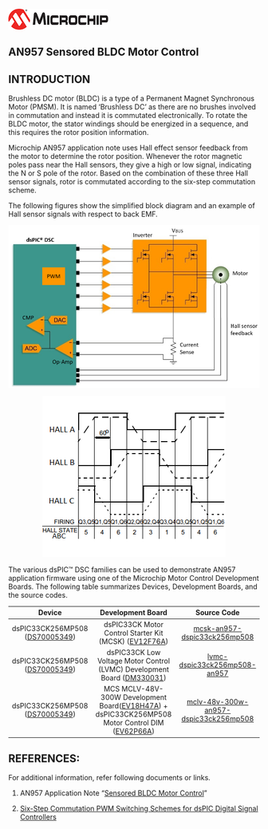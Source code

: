 ![image](images/microchip.jpg) 

## AN957 Sensored BLDC Motor Control


## INTRODUCTION
Brushless DC motor (BLDC) is a type of a Permanent Magnet Synchronous Motor (PMSM). It is named ‘Brushless DC’ as there are no brushes involved in commutation and instead it is commutated electronically. To rotate the BLDC motor, the stator windings should be energized in a sequence, and this requires the rotor position information.

Microchip AN957 application note uses Hall effect sensor feedback from the motor to determine the rotor position. Whenever the rotor magnetic poles pass near the Hall sensors, they give a high or low signal, indicating the N or S pole of the rotor. Based on the combination of these three Hall sensor signals, rotor is commutated according to the six-step commutation scheme.

The following figures show the simplified block diagram and an example of Hall sensor signals with respect to back EMF.

<p align="center">
<img  src="images/figure1.png"></p>
<p align="center">
<img  src="images/figure2.png"></p>

The various dsPIC™ DSC families can be used to demonstrate AN957 application firmware using one of the Microchip Motor Control Development Boards. The following table summarizes Devices, Development Boards, and the source codes.

| Device |Development Board|Source Code |
| :----------:| :-------:|:----:|
| dsPIC33CK256MP508 ([DS70005349](https://ww1.microchip.com/downloads/en/DeviceDoc/dsPIC33CK256MP508-Family-Data-Sheet-DS70005349H.pdf))|dsPIC33CK Motor Control Starter Kit (MCSK) ([EV12F76A](https://www.microchip.com/en-us/development-tool/EV12F76A))| [mcsk-an957-dspic33ck256mp508](https://mplab-discover.microchip.com/v2/item/com.microchip.code.examples/com.microchip.ide.project/com.microchip.subcategories.motor-control-and-drive.motor-types.brushless-dc-bldc/com.microchip.mplabx.project.mcsk-an957-dspic33ck256mp508/1.0.1?view=about&dsl=an957)    |
| dsPIC33CK256MP508 ([DS70005349](https://ww1.microchip.com/downloads/en/DeviceDoc/dsPIC33CK256MP508-Family-Data-Sheet-DS70005349H.pdf))| dsPIC33CK Low Voltage Motor Control (LVMC) Development Board ([DM330031](https://www.microchip.com/en-us/development-tool/dm330031)) |[lvmc-dspic33ck256mp508-an957](https://mplab-discover.microchip.com/v2/item/com.microchip.code.examples/com.microchip.ide.project/com.microchip.subcategories.modules-and-peripherals.analog.adc-modules.adc/com.microchip.mplabx.project.lvmc-dspic33ck256mp508-an957/1.0.0?view=about&dsl=an957)|
| dsPIC33CK256MP508 ([DS70005349](https://ww1.microchip.com/downloads/en/DeviceDoc/dsPIC33CK256MP508-Family-Data-Sheet-DS70005349H.pdf))|MCS MCLV-48V-300W Development Board([EV18H47A](https://www.microchip.com/en-us/development-tool/ev18h47a)) + dsPIC33CK256MP508 Motor Control DIM ([EV62P66A](https://www.microchip.com/en-us/development-tool/ev62p66a))| [mclv-48v-300w-an957-dspic33ck256mp508](https://mplab-discover.microchip.com/v2/item/com.microchip.code.examples/com.microchip.ide.project/com.microchip.subcategories.modules-and-peripherals.analog.adc-modules.adc/com.microchip.mplabx.project.mclv-48v-300w-an957-dspic33ck256mp508/1.0.0?view=about&dsl=an957)|


 ## REFERENCES:

For additional information, refer following documents or links.

1. AN957 Application Note “[Sensored BLDC Motor Control](https://ww1.microchip.com/downloads/aemDocuments/documents/OTH/ApplicationNotes/ApplicationNotes/BLDCMC00957a.pdf)”

2. [Six-Step Commutation PWM Switching Schemes for dsPIC Digital Signal Controllers](https://mplab-discover.microchip.com/v2/item/com.microchip.code.examples/com.microchip.ide.project/com.microchip.subcategories.modules-and-peripherals.timing-counting-and-signal-generation.pwm-modules.pwm/com.microchip.mplabx.project.dspic33ck-curiosityboard-pwmexample-sixstep-commutation/1.0.0?view=about&dsl=PWM+AND+Peripheral+AND+Example+AND+for+AND+Six+AND+Step+AND+Commutation+AND+for+AND+BLDC+AND+Motor)






